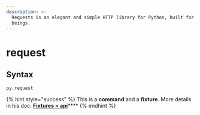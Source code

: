 ```yaml
---
description: >-
  Requests is an elegant and simple HTTP library for Python, built for human
  beings.
---
```


# request

## Syntax

```
py.request
```

{% hint style="success" %}
This is a **command** and a **fixture**. More details in his doc: [**Fixtures > api**](../fixtures/requests.md)****
{% endhint %}
